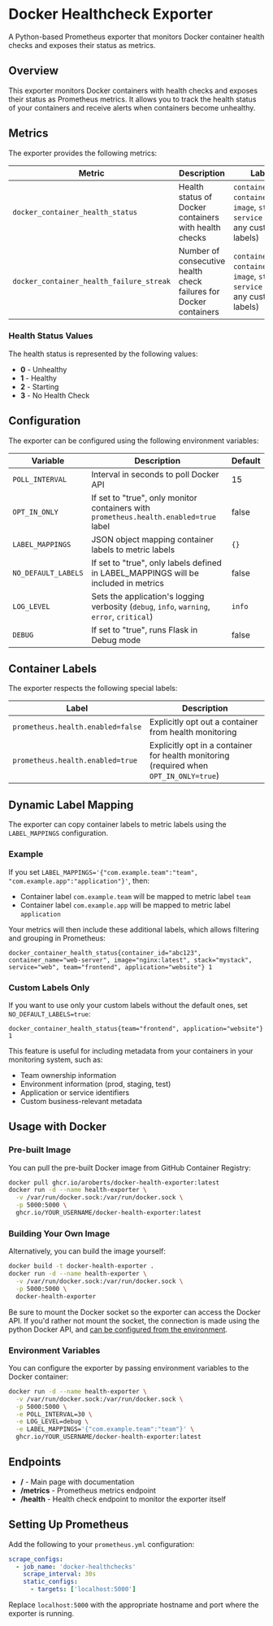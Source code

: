 # Docker Healthcheck Exporter

A Python-based Prometheus exporter that monitors Docker container health checks
and exposes their status as metrics.

## Overview

This exporter monitors Docker containers with health checks and exposes their
status as Prometheus metrics. It allows you to track the health status of your
containers and receive alerts when containers become unhealthy.

## Metrics

The exporter provides the following metrics:

| Metric | Description | Labels |
|--------|-------------|--------|
| `docker_container_health_status` | Health status of Docker containers with health checks | `container_id`, `container_name`, `image`, `stack`, `service` (plus any custom labels) |
| `docker_container_health_failure_streak` | Number of consecutive health check failures for Docker containers | `container_id`, `container_name`, `image`, `stack`, `service` (plus any custom labels) |

### Health Status Values

The health status is represented by the following values:

- **0** - Unhealthy
- **1** - Healthy
- **2** - Starting
- **3** - No Health Check

## Configuration

The exporter can be configured using the following environment variables:

| Variable | Description | Default |
|----------|-------------|---------|
| `POLL_INTERVAL` | Interval in seconds to poll Docker API | 15 |
| `OPT_IN_ONLY` | If set to "true", only monitor containers with `prometheus.health.enabled=true` label | false |
| `LABEL_MAPPINGS` | JSON object mapping container labels to metric labels | `{}` |
| `NO_DEFAULT_LABELS` | If set to "true", only labels defined in LABEL_MAPPINGS will be included in metrics | false |
| `LOG_LEVEL` | Sets the application's logging verbosity (`debug`, `info`, `warning`, `error`, `critical`) | `info` |
| `DEBUG` | If set to "true", runs Flask in Debug mode | false |

## Container Labels

The exporter respects the following special labels:

| Label | Description |
|-------|-------------|
| `prometheus.health.enabled=false` | Explicitly opt out a container from health monitoring |
| `prometheus.health.enabled=true` | Explicitly opt in a container for health monitoring (required when `OPT_IN_ONLY=true`) |

## Dynamic Label Mapping

The exporter can copy container labels to metric labels using the `LABEL_MAPPINGS` configuration.

### Example

If you set `LABEL_MAPPINGS='{"com.example.team":"team", "com.example.app":"application"}'`, then:

- Container label `com.example.team` will be mapped to metric label `team`
- Container label `com.example.app` will be mapped to metric label `application`

Your metrics will then include these additional labels, which allows filtering and grouping in Prometheus:

```
docker_container_health_status{container_id="abc123", container_name="web-server", image="nginx:latest", stack="mystack", service="web", team="frontend", application="website"} 1
```

### Custom Labels Only

If you want to use only your custom labels without the default ones, set `NO_DEFAULT_LABELS=true`:

```
docker_container_health_status{team="frontend", application="website"} 1
```

This feature is useful for including metadata from your containers in your monitoring system, such as:

- Team ownership information
- Environment information (prod, staging, test)
- Application or service identifiers
- Custom business-relevant metadata

## Usage with Docker

### Pre-built Image

You can pull the pre-built Docker image from GitHub Container Registry:

```bash
docker pull ghcr.io/aroberts/docker-health-exporter:latest
docker run -d --name health-exporter \
  -v /var/run/docker.sock:/var/run/docker.sock \
  -p 5000:5000 \
  ghcr.io/YOUR_USERNAME/docker-health-exporter:latest
```

### Building Your Own Image

Alternatively, you can build the image yourself:

```bash
docker build -t docker-health-exporter .
docker run -d --name health-exporter \
  -v /var/run/docker.sock:/var/run/docker.sock \
  -p 5000:5000 \
  docker-health-exporter
```

Be sure to mount the Docker socket so the exporter can access the Docker API.
If you'd rather not mount the socket, the connection is made using the python
Docker API, and [can be configured from the
environment](https://docker-py.readthedocs.io/en/stable/client.html#envvar-DOCKER_HOST).

### Environment Variables

You can configure the exporter by passing environment variables to the Docker container:

```bash
docker run -d --name health-exporter \
  -v /var/run/docker.sock:/var/run/docker.sock \
  -p 5000:5000 \
  -e POLL_INTERVAL=30 \
  -e LOG_LEVEL=debug \
  -e LABEL_MAPPINGS='{"com.example.team":"team"}' \
  ghcr.io/YOUR_USERNAME/docker-health-exporter:latest
```

## Endpoints

- **/** - Main page with documentation
- **/metrics** - Prometheus metrics endpoint
- **/health** - Health check endpoint to monitor the exporter itself

## Setting Up Prometheus

Add the following to your `prometheus.yml` configuration:

```yaml
scrape_configs:
  - job_name: 'docker-healthchecks'
    scrape_interval: 30s
    static_configs:
      - targets: ['localhost:5000']
```

Replace `localhost:5000` with the appropriate hostname and port where the exporter is running.
